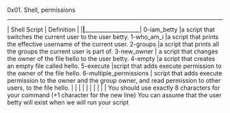 0x01. Shell, permissions
______________________________________________________
| Shell Script   |	Definition		      |
|________________|____________________________________|
0-iam_betty	|a script that switches the current user to the user betty.
1-who_am_i	|a script that prints the effective username of the current user.
2-groups	|a script that prints all the groups the current user is part of.
3-new_owner	| a script that changes the owner of the file hello to the user betty.
4-empty		|a script that creates an empty file called hello.
5-execute	|script that adds execute permission to the owner of the file hello.
6-multiple_permissions | script that adds execute permission to the owner and the group owner, and read permission to other users, to the 			file hello.
		|
		|
		|
		|
		|
		|
		|
		|
		|
		|
You should use exactly 8 characters for your command (+1 character for the new line)
You can assume that the user betty will exist when we will run your script
